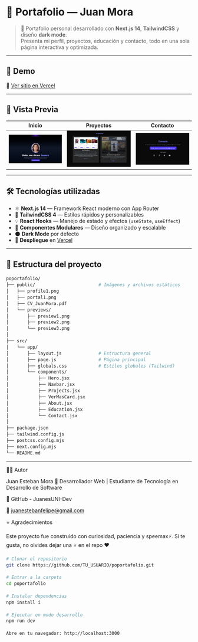 # 🧠 Portafolio — Juan Mora

> 💼 Portafolio personal desarrollado con **Next.js 14**, **TailwindCSS** y diseño **dark mode**.  
> Presenta mi perfil, proyectos, educación y contacto, todo en una sola página interactiva y optimizada.

---

## 🚀 Demo
🔗 [Ver sitio en Vercel](https://tuusuario.vercel.app)

---

## 📸 Vista Previa
| Inicio | Proyectos | Contacto |
|--------|------------|-----------|
| ![Hero Section](https://raw.githubusercontent.com/JuanesUNI-Dev/Poportafolio/refs/heads/master/public/previews/preview2.png) | ![Proyectos](https://raw.githubusercontent.com/JuanesUNI-Dev/Poportafolio/refs/heads/master/public/previews/preview4.png) | ![Contacto](https://raw.githubusercontent.com/JuanesUNI-Dev/Poportafolio/refs/heads/master/public/previews/preview1.png) |

---

## 🛠️ Tecnologías utilizadas

- ⚛️ **Next.js 14** — Framework React moderno con App Router  
- 🎨 **TailwindCSS 4** — Estilos rápidos y personalizables  
- 💡 **React Hooks** — Manejo de estado y efectos (`useState`, `useEffect`)  
- 🧩 **Componentes Modulares** — Diseño organizado y escalable  
- 🌑 **Dark Mode** por defecto  
- 📄 **Despliegue** en [Vercel](https://vercel.com)

---

## 🧩 Estructura del proyecto
```bash
poportafolio/
├── public/                        # Imágenes y archivos estáticos
│   ├── profile1.png
│   ├── portal1.png
│   ├── CV_JuanMora.pdf
│   └── previews/
│       ├── preview1.png
│       ├── preview2.png
│       └── preview3.png
│
├── src/
│   └── app/
│       ├── layout.js              # Estructura general
│       ├── page.js                # Página principal
│       ├── globals.css            # Estilos globales (Tailwind)
│       └── components/
│           ├── Hero.jsx
│           ├── Navbar.jsx
│           ├── Projects.jsx
│           ├── VerMasCard.jsx
│           ├── About.jsx
│           ├── Education.jsx
│           └── Contact.jsx
│
├── package.json
├── tailwind.config.js
├── postcss.config.mjs
├── next.config.mjs
└── README.md
```

---

🧑‍💻 Autor

Juan Esteban Mora
📍 Desarrollador Web | Estudiante de Tecnología en Desarrollo de Software

💼 GitHub - JuanesUNI-Dev

📧 juanestebanfelipe@gmail.com

⭐ Agradecimientos

Este proyecto fue construido con curiosidad, paciencia y speemax⚡.
Si te gusta, no olvides dejar una ⭐ en el repo ❤️

```bash
# Clonar el repositorio
git clone https://github.com/TU_USUARIO/poportafolio.git

# Entrar a la carpeta
cd poportafolio

# Instalar dependencias
npm install i

# Ejecutar en modo desarrollo
npm run dev

Abre en tu navegador: http://localhost:3000
